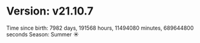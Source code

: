 # Version: v21.10.7
Time since birth: 7982 days, 191568 hours, 11494080 minutes, 689644800 seconds
Season: Summer ☀️
